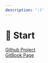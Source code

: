 ```yaml
---
description: ':)'
---
```


# 🥶 Start

[Github Project](https://github.com/ArthurHydr/HackingBook "@embed")<br>
[GitBook Page](https://blankheart.gitbook.io/general-exploitation "@embed")
